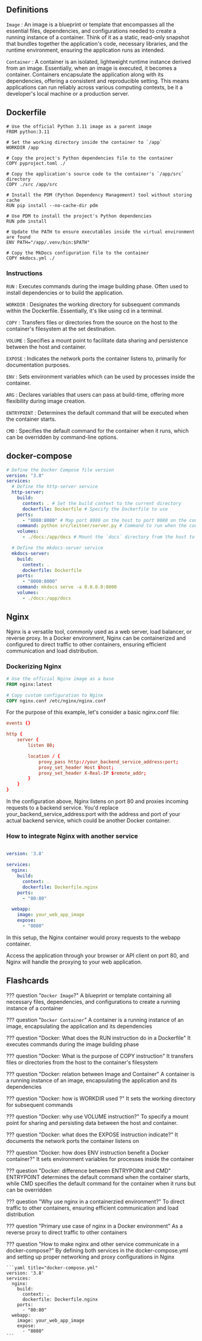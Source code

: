 ## Definitions

`Image`
: An image is a blueprint or template that encompasses all the essential files, dependencies, and configurations needed to create a running instance of a container. Think of it as a static, read-only snapshot that bundles together the application's code, necessary libraries, and the runtime environment, ensuring the application runs as intended.

`Container`
: A container is an isolated, lightweight runtime instance derived from an image. Essentially, when an image is executed, it becomes a container. Containers encapsulate the application along with its dependencies, offering a consistent and reproducible setting. This means applications can run reliably across various computing contexts, be it a developer's local machine or a production server.

## Dockerfile
```docker title="Dockerfile"
# Use the official Python 3.11 image as a parent image
FROM python:3.11

# Set the working directory inside the container to `/app`
WORKDIR /app

# Copy the project's Python dependencies file to the container
COPY pyproject.toml ./

# Copy the application's source code to the container's `/app/src` directory
COPY ./src /app/src

# Install the PDM (Python Dependency Management) tool without storing cache
RUN pip install --no-cache-dir pdm

# Use PDM to install the project's Python dependencies
RUN pdm install

# Update the PATH to ensure executables inside the virtual environment are found
ENV PATH="/app/.venv/bin:$PATH"

# Copy the MkDocs configuration file to the container
COPY mkdocs.yml ./
```

### Instructions

`RUN`
: Executes commands during the image building phase. Often used to install dependencies or to build the application.

`WORKDIR`
: Designates the working directory for subsequent commands within the Dockerfile. Essentially, it's like using cd in a terminal.

`COPY`
: Transfers files or directories from the source on the host to the container's filesystem at the set destination.

`VOLUME`
: Specifies a mount point to facilitate data sharing and persistence between the host and container.

`EXPOSE`
: Indicates the network ports the container listens to, primarily for documentation purposes.

`ENV`
: Sets environment variables which can be used by processes inside the container.

`ARG`
: Declares variables that users can pass at build-time, offering more flexibility during image creation.

`ENTRYPOINT`
: Determines the default command that will be executed when the container starts.

`CMD`
: Specifies the default command for the container when it runs, which can be overridden by command-line options.
## docker-compose

```yaml title="docker-compose.yml"
# Define the Docker Compose file version
version: "3.8"
services:
  # Define the http-server service
  http-server:
    build:
      context: . # Set the build context to the current directory
      dockerfile: Dockerfile # Specify the Dockerfile to use
    ports:
      - "8080:8080" # Map port 8080 on the host to port 8080 on the container
    command: python src/leitner/server.py # Command to run when the container starts
    volumes:
      - ./docs:/app/docs # Mount the `docs` directory from the host to `/app/docs` in the container

  # Define the mkdocs-server service
  mkdocs-server:
    build:
      context: .
      dockerfile: Dockerfile
    ports:
      - "8000:8000"
    command: mkdocs serve -a 0.0.0.0:8000
    volumes:
      - ./docs:/app/docs
```

## Nginx
Nginx is a versatile tool, commonly used as a web server, load balancer, or reverse proxy. In a Docker environment, Nginx can be containerized and configured to direct traffic to other containers, ensuring efficient communication and load distribution.

### Dockerizing Nginx

```dockerfile title="Dockerfile.nginx"
# Use the official Nginx image as a base
FROM nginx:latest

# Copy custom configuration to Nginx
COPY nginx.conf /etc/nginx/nginx.conf
```
For the purpose of this example, let's consider a basic nginx.conf file:

```conf title="nginx.conf"
events {}

http {
    server {
        listen 80;

        location / {
            proxy_pass http://your_backend_service_address:port;
            proxy_set_header Host $host;
            proxy_set_header X-Real-IP $remote_addr;
        }
    }
}
```

In the configuration above, Nginx listens on port 80 and proxies incoming requests to a backend service. You'd replace your_backend_service_address:port with the address and port of your actual backend service, which could be another Docker container.

### How to integrate Nginx with another service

```yaml title="docker-compose.yml"

version: '3.8'

services:
  nginx:
    build:
      context: .
      dockerfile: Dockerfile.nginx
    ports:
      - "80:80"

  webapp:
    image: your_web_app_image
    expose:
      - "8080"
```
In this setup, the Nginx container would proxy requests to the webapp container.

Access the application through your browser or API client on port 80, and Nginx will handle the proxying to your web application.

## Flashcards
??? question "`Docker Image`?"
    A blueprint or template containing all necessary files, dependencies, and configurations to create a running instance of a container

??? question "`Docker Container`"
    A container is a running instance of an image, encapsulating the application and its dependencies

??? question "Docker: What does the RUN instruction do in a Dockerfile"
    It executes commands during the image building phase

??? question "Docker: What is the purpose of COPY instruction"
    It transfers files or directories from the host to the container's filesystem

??? question "Docker: relation between Image and Container"
    A container is a running instance of an image, encapsulating the application and its dependencies

??? question "Docker: how is WORKDIR used ?"
    It sets the working directory for subsequent commands

??? question "Docker: why use VOLUME instruction?"
    To specify a mount point for sharing and persisting data between the host and container.

??? question "Docker: what does the EXPOSE instruction indicate?"
    It documents the network ports the container listens on

??? question "Docker: how does ENV instruction benefit a Docker container?"
     It sets environment variables for processes inside the container

??? question "Docker: difference between ENTRYPOINt and CMD"
    ENTRYPOINT determines the default command when the container starts, while CMD specifies the default command for the container when it runs but can be overridden

??? question "Why use nginx in a containerzied environment?"
    To direct traffic to other containers, ensuring efficient communication and load distribution

??? question "Primary use case of nginx in a Docker environment"
    As a reverse proxy to direct traffic to other containers

??? question "How to make nginx and other service communicate in a docker-compose?"
    By defining both services in the docker-compose.yml and setting up proper networking and proxy configurations in Nginx

    ```yaml title="docker-compose.yml"
    version: '3.8'
    services:
      nginx:
        build:
          context: .
          dockerfile: Dockerfile.nginx
        ports:
          - "80:80"
      webapp:
        image: your_web_app_image
        expose:
          - "8080"
    ```
